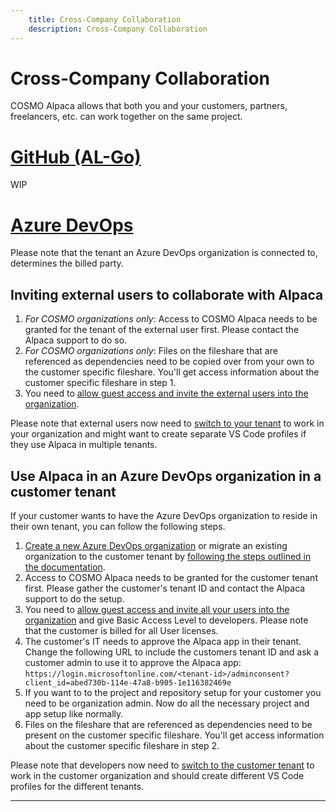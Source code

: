 ```yaml
---
    title: Cross-Company Collaboration
    description: Cross-Company Collaboration
---
```


# Cross-Company Collaboration

COSMO Alpaca allows that both you and your customers, partners, freelancers, etc. can work together on the same project.
# [**GitHub (AL-Go)**](#tab/github)
WIP

# [**Azure DevOps**](#tab/azdevops)

Please note that the tenant an Azure DevOps organization is connected to, determines the billed party.

## Inviting external users to collaborate with Alpaca

1. *For COSMO organizations only*: Access to COSMO Alpaca needs to be granted for the tenant of the external user first. Please contact the Alpaca support to do so.
1. *For COSMO organizations only*: Files on the fileshare that are referenced as dependencies need to be copied over from your own to the customer specific fileshare. You'll get access information about the customer specific fileshare in step 1.
1. You need to [allow guest access and invite the external users into the organization](https://learn.microsoft.com/en-us/azure/devops/organizations/accounts/add-external-user?view=azure-devops).

Please note that external users now need to [switch to your tenant](vsc-extension/tenant.md) to work in your organization and might want to create separate VS Code profiles if they use Alpaca in multiple tenants.


## Use Alpaca in an Azure DevOps organization in a customer tenant

If your customer wants to have the Azure DevOps organization to reside in their own tenant, you can follow the following steps.

1. [Create a new Azure DevOps organization](https://learn.microsoft.com/en-us/azure/devops/organizations/accounts/create-organization?view=azure-devops) or migrate an existing organization to the customer tenant by [following the steps outlined in the documentation](https://learn.microsoft.com/en-us/azure/devops/organizations/accounts/change-azure-ad-connection?view=azure-devops).
1. Access to COSMO Alpaca needs to be granted for the customer tenant first. Please gather the customer's tenant ID and contact the Alpaca support to do the setup.
1. You need to [allow guest access and invite all your users into the organization](https://learn.microsoft.com/en-us/azure/devops/organizations/accounts/add-external-user?view=azure-devops) and give Basic Access Level to developers. Please note that the customer is billed for all User licenses.
1. The customer's IT needs to approve the Alpaca app in their tenant. Change the following URL to include the customers tenant ID and ask a customer admin to use it to approve the Alpaca app: `https://login.microsoftonline.com/<tenant-id>/adminconsent?client_id=abed730b-114e-47a8-b905-1e116382469e`
1. If you want to to the project and repository setup for your customer you need to be organization admin. Now do all the necessary project and app setup like normally.
1. Files on the fileshare that are referenced as dependencies need to be present on the customer specific fileshare. You'll get access information about the customer specific fileshare in step 2.

Please note that developers now need to [switch to the customer tenant](vsc-extension/tenant.md) to work in the customer organization and should create different VS Code profiles for the different tenants.

---
